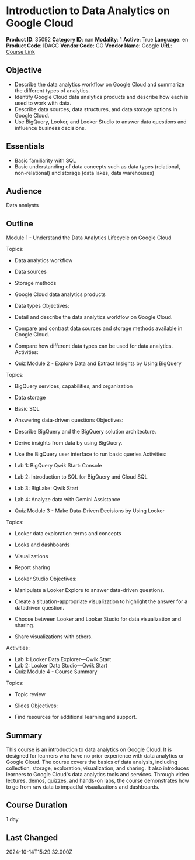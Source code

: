 # Introduction to Data Analytics on Google Cloud

**Product ID**: 35092
**Category ID**: nan
**Modality**: 1
**Active**: True
**Language**: en
**Product Code**: IDAGC
**Vendor Code**: GO
**Vendor Name**: Google
**URL**: [Course Link](https://www.fastlaneus.com/course/google-idagc)

## Objective
- Describe the data analytics workflow on Google Cloud and summarize the different types of analytics.
- Identify Google Cloud data analytics products and describe how each is used to work with data.
- Describe data sources, data structures, and data storage options in Google Cloud.
- Use BigQuery, Looker, and Looker Studio to answer data questions and influence business decisions.

## Essentials
- Basic familiarity with SQL
- Basic understanding of data concepts such as data types (relational, non-relational) and storage (data lakes, data warehouses)

## Audience
Data analysts

## Outline
Module 1 - Understand the Data Analytics Lifecycle on Google Cloud


Topics:



- Data analytics workflow
- Data sources
- Storage methods
- Google Cloud data analytics products
- Data types
Objectives:



- Detail and describe the data analytics workflow on Google Cloud.
- Compare and contrast data sources and storage methods available in Google Cloud.
- Compare how different data types can be used for data analytics.
Activities:



- Quiz
Module 2 - Explore Data and Extract Insights by Using BigQuery


Topics:



- BigQuery services, capabilities, and organization
- Data storage
- Basic SQL
- Answering data-driven questions
Objectives:



- Describe BigQuery and the BigQuery solution architecture.
- Derive insights from data by using BigQuery.
- Use the BigQuery user interface to run basic queries
Activities:



- Lab 1: BigQuery Qwik Start: Console
- Lab 2: Introduction to SQL for BigQuery and Cloud SQL
- Lab 3: BigLake: Qwik Start
- Lab 4: Analyze data with Gemini Assistance
- Quiz
Module 3 - Make Data-Driven Decisions by Using Looker


Topics:



- Looker data exploration terms and concepts
- Looks and dashboards
- Visualizations
- Report sharing
- Looker Studio
Objectives:



- Manipulate a Looker Explore to answer data-driven questions.
- Create a situation-appropriate visualization to highlight the answer for a datadriven question.
- Choose between Looker and Looker Studio for data visualization and sharing.
- Share visualizations with others.

Activities:



- Lab 1: Looker Data Explorer—Qwik Start
- Lab 2: Looker Data Studio—Qwik Start
- Quiz
Module 4 - Course Summary


Topics:



- Topic review
- Slides
Objectives:



- Find resources for additional learning and support.

## Summary
This course is an introduction to data analytics on Google Cloud. It is designed for learners who have no prior experience with data analytics or Google Cloud. The course covers the basics of data analysis, including collection, storage, exploration, visualization, and sharing. It also introduces learners to Google Cloud's data analytics tools and services. Through video lectures, demos, quizzes, and hands-on labs, the course demonstrates how to go from raw data to impactful visualizations and dashboards.

## Course Duration
1 day

## Last Changed
2024-10-14T15:29:32.000Z
